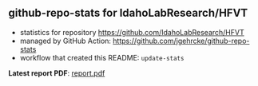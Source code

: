## github-repo-stats for IdahoLabResearch/HFVT

- statistics for repository https://github.com/IdahoLabResearch/HFVT
- managed by GitHub Action: https://github.com/jgehrcke/github-repo-stats
- workflow that created this README: `update-stats`

**Latest report PDF**: [report.pdf](https://github.com/idaholab/repository-statistics/raw/main/IdahoLabResearch/HFVT/latest-report/report.pdf)


